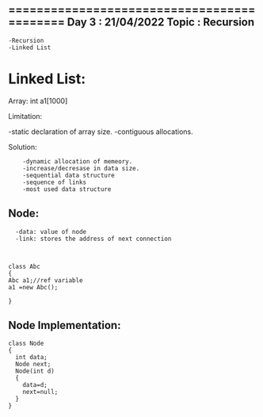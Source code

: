 
===========================================
Day 3 :  21/04/2022
Topic : Recursion
---------------------------------------------	
	-Recursion
	-Linked List


Linked List:
=============
  Array: int a1[1000]
  
Limitation:
  
  -static declaration of array size.
  -contiguous allocations.


Solution:

        -dynamic allocation of memeory.
        -increase/decresase in data size.
        -sequential data structure
        -sequence of links
        -most used data structure

Node:
-----

      -data: value of node
      -link: stores the address of next connection



    class Abc
    {
    Abc a1;//ref variable
    a1 =new Abc();

    }


Node Implementation:
---------------------

    class Node
    {
      int data;
      Node next;
      Node(int d)
      {
        data=d;
        next=null;
      }
    }
